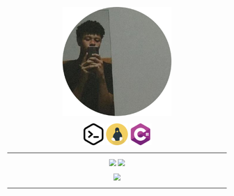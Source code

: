 
<p align="center">
<img src="/banner.png" width="250" height="250">
</p>


<p align="center">
  <img src="/code.png" width="50" height="50">
  <img src="/linux_2.png" width="50" height="50" >
  <img src="/c-sharp.png" width="50" height="50">
</p>


*****

<p align ="center">
  <img src="https://github-readme-stats.vercel.app/api?username=WesleyTavaresDev&count_private=true&show_icons=true&hide=issues&theme=ayu-mirage"/>
   <img src="https://github-readme-stats.vercel.app/api/top-langs/?username=WesleyTavaresDev&count_private=true&theme=ayu-mirage&layout=compact"  width="361"/>
</p>

<p align="center">
  <img src="https://streak-stats.demolab.com?user=WesleyTavaresDev&theme=ayu-mirage&border_radius=4&date_format=j%20M%5B%20Y%5D"/>
<p>
  
  ________________________________________
